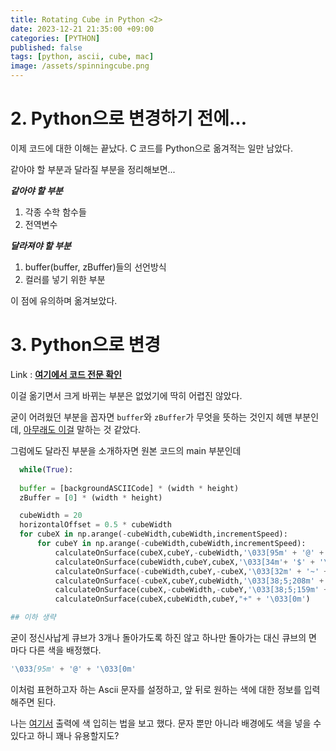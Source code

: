 ```yaml
---
title: Rotating Cube in Python <2>
date: 2023-12-21 21:35:00 +09:00
categories: [PYTHON]
published: false
tags: [python, ascii, cube, mac]
image: /assets/spinningcube.png
---
```


# 2. Python으로 변경하기 전에...

이제 코드에 대한 이해는 끝났다. C 코드를 Python으로 옮겨적는 일만 남았다.   

같아야 할 부분과 달라질 부분을 정리해보면...

***같아야 할 부분***

1. 각종 수학 함수들   
2. 전역변수


**_달라져야 할 부분_**

1. buffer(buffer, zBuffer)들의 선언방식   
2. 컬러를 넣기 위한 부분
  
이 점에 유의하며 옮겨보았다.
    
# 3. Python으로 변경
  Link : [**여기에서 코드 전문 확인**](https://github.com/Astro-Yu/spinningCube)

  이걸 옮기면서 크게 바뀌는 부분은 없었기에 딱히 어렵진 않았다.   

  굳이 어려웠던 부분을 꼽자면 `buffer`와 `zBuffer`가 무엇을 뜻하는 것인지 헤맨 부분인데, [아무래도 이걸](https://en.wikipedia.org/wiki/Framebuffer) 말하는 것 같았다.

  그럼에도 달라진 부분을 소개하자면 원본 코드의 main 부분인데
  ```python
    while(True):
    
    buffer = [backgroundASCIICode] * (width * height)
    zBuffer = [0] * (width * height)

    cubeWidth = 20
    horizontalOffset = 0.5 * cubeWidth
    for cubeX in np.arange(-cubeWidth,cubeWidth,incrementSpeed):
        for cubeY in np.arange(-cubeWidth,cubeWidth,incrementSpeed):
            calculateOnSurface(cubeX,cubeY,-cubeWidth,'\033[95m' + '@' + '\033[0m')
            calculateOnSurface(cubeWidth,cubeY,cubeX,'\033[34m'+ '$' + '\033[0m')
            calculateOnSurface(-cubeWidth,cubeY,-cubeX,'\033[32m' + '~' + '\033[0m')
            calculateOnSurface(-cubeX,cubeY,cubeWidth,'\033[38;5;208m' + '#' + '\033[0m')
            calculateOnSurface(cubeX,-cubeWidth,-cubeY,'\033[38;5;159m' + ';' + '\033[0m')
            calculateOnSurface(cubeX,cubeWidth,cubeY,"+" + '\033[0m')

  ## 이하 생략
  ```

  굳이 정신사납게 큐브가 3개나 돌아가도록 하진 않고 하나만 돌아가는 대신 큐브의 면 마다 다른 색을 배정했다.


  ```python
  '\033[95m' + '@' + '\033[0m'
  ```

  이처럼 표현하고자 하는 Ascii 문자를 설정하고, 앞 뒤로 원하는 색에 대한 정보를 입력해주면 된다.   

  나는 [여기서](https://sosomemo.tistory.com/59) 출력에 색 입히는 법을 보고 했다. 문자 뿐만 아니라 배경에도 색을 넣을 수 있다고 하니 꽤나 유용할지도?







    




